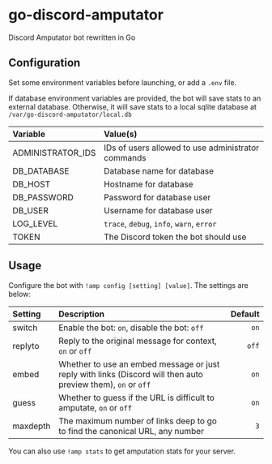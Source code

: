 # go-discord-amputator
Discord Amputator bot rewritten in Go

## Configuration

Set some environment variables before launching, or add a `.env` file.

If database environment variables are provided, the bot will save stats to an external database.
Otherwise, it will save stats to a local sqlite database at `/var/go-discord-amputator/local.db`

| Variable | Value(s) |
|:-|:-|
| ADMINISTRATOR_IDS | IDs of users allowed to use administrator commands |
| DB_DATABASE | Database name for database
| DB_HOST | Hostname for database |
| DB_PASSWORD | Password for database user |
| DB_USER | Username for database user |
| LOG_LEVEL | `trace`, `debug`, `info`, `warn`, `error` |
| TOKEN | The Discord token the bot should use |

## Usage

Configure the bot with `!amp config [setting] [value]`. The settings are below:

| Setting | Description | Default |
|:-|:-|-:|
| switch | Enable the bot: `on`, disable the bot: `off` | `on` |
| replyto | Reply to the original message for context, `on` or `off` | `off` |
| embed | Whether to use an embed message or just reply with links (Discord will then auto preview them), `on` or `off` | `on` |
| guess | Whether to guess if the URL is difficult to amputate, `on` or `off` | `on` | 
| maxdepth | The maximum number of links deep to go to find the canonical URL,  any number | `3` |

You can also use `!amp stats` to get amputation stats for your server.